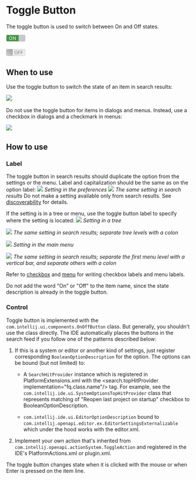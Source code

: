 <!-- Copyright 2000-2024 JetBrains s.r.o. and contributors. Use of this source code is governed by the Apache 2.0 license. -->

# Toggle Button

The toggle button is used to switch between On and Off states.

![](../../../images/ui/toggle_button/example.png)

## When to use

Use the toggle button to switch the state of an item in search results:

![](example_se.png)


Do not use the toggle button for items in dialogs and menus. Instead, use a checkbox in dialogs and a checkmark in menus:

![](when_to_use_dialog_or_menu.png)


## How to use

### Label
The toggle button in search results should duplicate the option from the settings or the menu. Label and capitalization should be the same as on the option label:
    ![](label_checkbox.png)
    *Setting in the preferences*
    ![](label_checkbox_se.png)
    *The same setting in search results*
Do not make a setting available only from search results. See [discoverability](discoverability.md) for details.

If the setting is in a tree or menu, use the toggle button label to specify where the setting is located:
    ![](label_tree.png)
*Setting in a tree*

![](label_tree_se.png)
*The same setting in search results; separate tree levels with a colon*

![](label_menu.png)
*Setting in the main menu*

![](label_menu_se.png)
*The same setting in search results; separate the first menu level with a vertical bar, and separate others with a colon*

Refer to [checkbox](checkbox.md) and [menu](menu_list.md) for writing checkbox labels and menu labels.

Do not add the word "On" or "Off" to the item name, since the state description is already in the toggle button.


### Control
Toggle button is implemented with the `com.intellij.ui.components.OnOffButton` class. But generally, you shouldn't use the class directly. The IDE automatically places the buttons in the search feed if you follow one of the patterns described below:


1. If this is a system or editor or another kind of settings, just register corresponding `BooleanOptionDescription` for the option. The options can be bound (but not limited) to:

   - A `SearchHitProvider` instance which is registered in PlatformExtensions.xml with the <search.topHitProvider implementation="fq.class.name"/> tag. For example, see the `com.intellij.ide.ui.SystemOptionsTopHitProvider` class that represents matching of "Reopen last project on startup" checkbox to BooleanOptionDescription.

   - `com.intellij.ide.ui.EditorOptionDescription` bound to `com.intellij.openapi.editor.ex.EditorSettingsExternalizable` which under the hood works with the editor.xml.
2. Implement your own action that's inherited from `com.intellij.openapi.actionSystem.ToggleAction` and registered in the IDE's PlatformActions.xml or plugin.xml.



The toggle button changes state when it is clicked with the mouse or when <shortcut>Enter</shortcut> is pressed on the item line.



